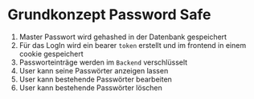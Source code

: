 # Grundkonzept Password Safe

1. Master Passwort wird gehashed in der Datenbank gespeichert
2. Für das LogIn wird ein bearer `token` erstellt und im frontend in einem cookie gespeichert
3. Passworteinträge werden im `Backend` verschlüsselt
4. User kann seine Passwörter anzeigen lassen
5. User kann bestehende Passwörter bearbeiten
6. User kann bestehende Passwörter löschen
